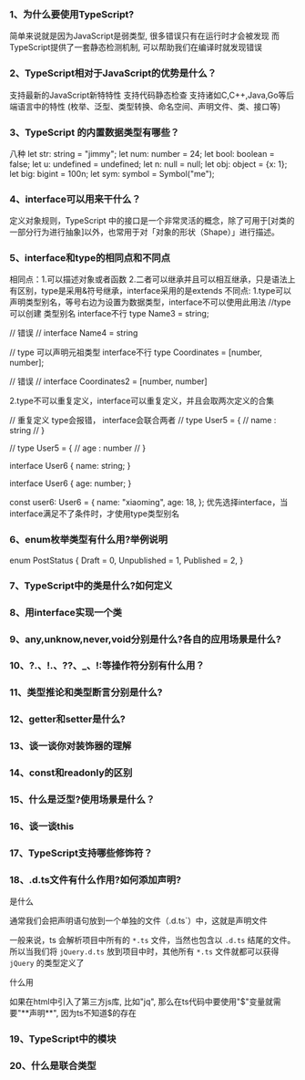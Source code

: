### 1、为什么要使用TypeScript?
简单来说就是因为JavaScript是弱类型, 很多错误只有在运行时才会被发现
而TypeScript提供了一套静态检测机制, 可以帮助我们在编译时就发现错误
### 2、TypeScript相对于JavaScript的优势是什么？
支持最新的JavaScript新特特性
支持代码静态检查
支持诸如C,C++,Java,Go等后端语言中的特性 (枚举、泛型、类型转换、命名空间、声明文件、类、接口等)
### 3、TypeScript 的内置数据类型有哪些？
八种 let str: string = "jimmy";
let num: number = 24;
let bool: boolean = false;
let u: undefined = undefined;
let n: null = null;
let obj: object = {x: 1};
let big: bigint = 100n;
let sym: symbol = Symbol("me"); 
### 4、interface可以用来干什么？
定义对象规则，TypeScript 中的接口是一个非常灵活的概念，除了可用于[对类的一部分行为进行抽象]以外，也常用于对「对象的形状（Shape）」进行描述。
### 5、interface和type的相同点和不同点
相同点：1.可以描述对象或者函数
        2.二者可以继承并且可以相互继承，只是语法上有区别，type是采用&符号继承，interface采用的是extends
不同点: 1.type可以声明类型别名，等号右边为设置为数据类型，interface不可以使用此用法
//type可以创建 类型别名 interface不行
type Name3 = string;

// 错误
// interface Name4 = string

// type 可以声明元祖类型 interface不行
type Coordinates = [number, number];

// 错误
// interface Coordinates2 = [number, number]

2.type不可以重复定义，interface可以重复定义，并且会取两次定义的合集

// 重复定义 type会报错， interface会联合两者
// type User5 = {
//   name : string
// }

// type User5 = {
//   age : number
// }

interface User6 {
  name: string;
}

interface User6 {
  age: number;
}

const user6: User6 = {
  name: "xiaoming",
  age: 18,
};
优先选择interface，当interface满足不了条件时，才使用type类型别名
### 6、enum枚举类型有什么用?举例说明
enum PostStatus {
  Draft = 0,
  Unpublished = 1,
  Published = 2,
}
### 7、TypeScript中的类是什么?如何定义

### 8、用interface实现一个类

### 9、any,unknow,never,void分别是什么?各自的应用场景是什么?

### 10、?.、!.、??、_、!:等操作符分别有什么用？

### 11、类型推论和类型断言分别是什么?

### 12、getter和setter是什么?

### 13、谈一谈你对装饰器的理解

### 14、const和readonly的区别

### 15、什么是泛型?使用场景是什么？

### 16、谈一谈this

### 17、TypeScript支持哪些修饰符？

### 18、.d.ts文件有什么作用?如何添加声明?

是什么

通常我们会把声明语句放到一个单独的文件（.d.ts`）中，这就是声明文件

一般来说，ts 会解析项目中所有的 `*.ts` 文件，当然也包含以 `.d.ts` 结尾的文件。所以当我们将 `jQuery.d.ts` 放到项目中时，其他所有 `*.ts` 文件就都可以获得 `jQuery` 的类型定义了

什么用

如果在html中引入了第三方js库, 比如"jq", 那么在ts代码中要使用"$"变量就需要"**声明**", 因为ts不知道$的存在

### 19、TypeScript中的模块

### 20、什么是联合类型





